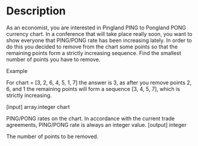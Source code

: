 # Description
As an economist, you are interested in Pingland PING to Pongland PONG currency chart. In a conference that will take place really soon, you want to show everyone that PING/PONG rate has been increasing lately. In order to do this you decided to remove from the chart some points so that the remaining points form a strictly increasing sequence. Find the smallest number of points you have to remove.

Example

For chart = [3, 2, 6, 4, 5, 1, 7] the answer is 3, as after you remove points 2, 6, and 1 the remaining points will form a sequence [3, 4, 5, 7], which is strictly increasing.

[input] array.integer chart

PING/PONG rates on the chart. In accordance with the current trade agreements, PING/PONG rate is always an integer value. [output] integer

The number of points to be removed.
